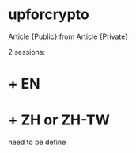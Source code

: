 # upforcrypto
Article {Public} from Article {Private}

2 sessions: 

# + EN 

# + ZH or ZH-TW 
need to be define
